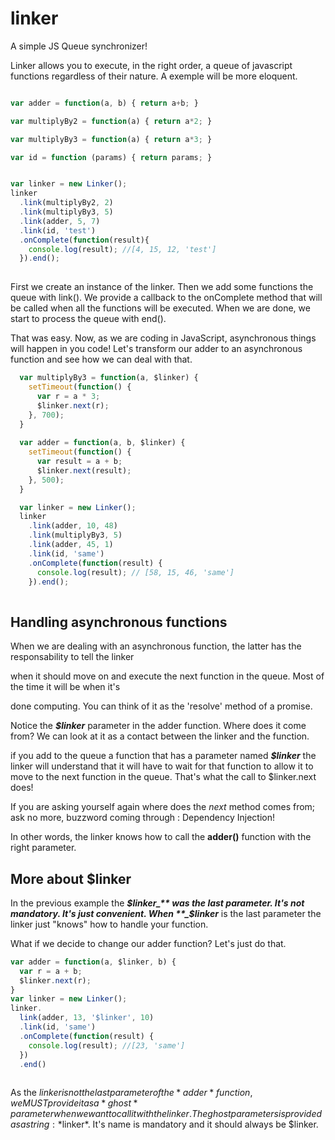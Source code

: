 # linker
A simple JS Queue synchronizer!

Linker allows you to execute, in the right order, a queue of javascript functions regardless of their nature.
A exemple will be more eloquent.

```javascript

var adder = function(a, b) { return a+b; }

var multiplyBy2 = function(a) { return a*2; }

var multiplyBy3 = function(a) { return a*3; }

var id = function (params) { return params; }


var linker = new Linker();
linker
  .link(multiplyBy2, 2)
  .link(multiplyBy3, 5)
  .link(adder, 5, 7)
  .link(id, 'test')
  .onComplete(function(result){
    console.log(result); //[4, 15, 12, 'test']
  }).end();
  
  ```
  First we create an instance of the linker. Then we add some functions the queue with link().
  We provide a callback to the onComplete method that will be called when all the functions will be executed.
  When we are done, we start to process the queue with end().
  
  That was easy. Now, as we are coding in JavaScript, asynchronous things will happen in you code! 
  Let's transform our adder to an asynchronous function and see how we can deal with that.
  
```javascript
  var multiplyBy3 = function(a, $linker) {
    setTimeout(function() {
      var r = a * 3;
      $linker.next(r);
    }, 700);
  } 
  
  var adder = function(a, b, $linker) {
    setTimeout(function() {
      var result = a + b;
      $linker.next(result);
    }, 500);
  }

  var linker = new Linker();
  linker
    .link(adder, 10, 48)
    .link(multiplyBy3, 5)
    .link(adder, 45, 1)
    .link(id, 'same')
    .onComplete(function(result) {
      console.log(result); // [58, 15, 46, 'same']
    }).end();
    
   ```
## Handling asynchronous functions
When we are dealing with an asynchronous function, the latter has the responsability to tell the linker

when it should move on and execute the next function in the queue. Most of the time it will be when it's

done computing. You can think of it as the 'resolve' method of a promise.

Notice the **_$linker_** parameter in the adder function. Where does it come from? We can look at it  as a contact
between the linker and the function.

if you add to the queue a function that has a parameter named **_$linker_** the linker will understand that it will
have to wait for that function to allow it to move to the next function in the queue. 
That's what the call to $linker.next does!

If you are asking yourself again where does the *next* method comes from; ask no more, buzzword coming through : 
Dependency Injection!

In other words, the linker knows how to call the **adder()** function with the right parameter.

## More about $linker

In the previous example the **_$linker_** was the last parameter. It's not mandatory. It's just convenient. When
**_$linker_** is the last parameter the linker just "knows" how to handle your function.

What if we decide to change our adder function? Let's just do that.

```javascript
var adder = function(a, $linker, b) {
  var r = a + b;
  $linker.next(r);
}
var linker = new Linker();
linker.
  link(adder, 13, '$linker', 10)
  .link(id, 'same')
  .onComplete(function(result) {
    console.log(result); //[23, 'same']
  })
  .end()
  
  ```
As the $linker is not the last parameter of the *adder* function, we MUST provide it as a *ghost* parameter 
when we want to call it with the linker.  The ghost parameters is provided as a string: *$linker*. It's name is mandatory and it should always be $linker. 
